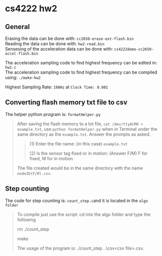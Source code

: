 # cs4222 hw2
## General
Erasing the data can be done with: `cc2650-erase-ext-flash.bin` <br>
Reading the data can be done with: `hw2-read.bin`<br>
Sensesing of the acceleration data can be done with: `cs4222demo-cc2650-accel-flash.bin` <br>

The acceleration sampling code to find highest frequency can be edited in: `hw2.c` <br>
The acceleration sampling code to find highest frequency can be compiled using: `./make-hw2` <br>

Highest Sampling Rate: `198Hz` at `Clock Time: 0.001`<br>


## Converting flash memory txt file to csv
The helper python program is: `formatHelper.py`<br>
> After saving the flash memory to a txt file, `cat /dev/ttyACM0 > example.txt`, use `python formatHelper.py` when in Terminal under the same directory as the `example.txt`. Answer the prompts as asked.
> 
>> (1) Enter the file name: (in this case) `example.txt`
>>
>> (2) Is the sensor tag fixed or in motion: (Answer F/M) F for fixed, M for in motion.
>
> The file created would be in the same directory with the name `nodeID(F/M).csv`.


## Step counting
The code for step counting is: `count_step.c`and it is located in the `algo folder` <br>
> To compile just use the script: cd into the algo folder and type the following
>
> rm ./count_step
>
> make
>
> The usage of the program is: ./count_step ..\\csv\<csv file\>.csv.
